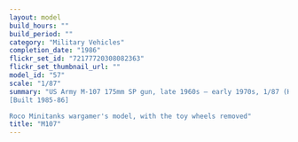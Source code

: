 ```yaml
---
layout: model
build_hours: ""
build_period: ""
category: "Military Vehicles"
completion_date: "1986"
flickr_set_id: "72177720308082363"
flickr_set_thumbnail_url: ""
model_id: "57"
scale: "1/87"
summary: "US Army M-107 175mm SP gun, late 1960s – early 1970s, 1/87 (HO) scale,
[Built 1985-86]

Roco Minitanks wargamer's model, with the toy wheels removed"
title: "M107"
---
```



